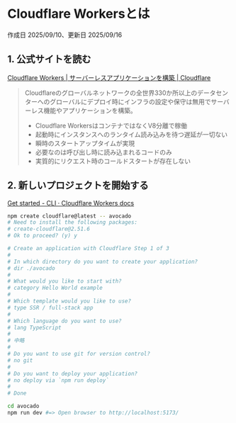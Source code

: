 # Cloudflare Workersとは

作成日 2025/09/10、更新日 2025/09/16

## 1. 公式サイトを読む

[Cloudflare Workers | サーバーレスアプリケーションを構築 | Cloudflare](https://www.cloudflare.com/ja-jp/developer-platform/products/workers/)

> Cloudflareのグローバルネットワークの全世界330か所以上のデータセンターへのグローバルにデプロイ時にインフラの設定や保守は無用でサーバーレス機能やアプリケーションを構築。
>
>- Cloudflare WorkersはコンテナではなくV8分離で稼働
>- 起動時にインスタンスへのランタイム読み込みを待つ遅延が一切ない
>- 瞬時のスタートアップタイムが実現
>- 必要なのは呼び出し時に読み込まれるコードのみ
>- 実質的にリクエスト時のコールドスタートが存在しない

## 2. 新しいプロジェクトを開始する

[Get started - CLI · Cloudflare Workers docs](https://developers.cloudflare.com/workers/get-started/guide/)

```bash
npm create cloudflare@latest -- avocado
# Need to install the following packages:
# create-cloudflare@2.51.6
# Ok to proceed? (y) y

# Create an application with Cloudflare Step 1 of 3
#
# In which directory do you want to create your application?
# dir ./avocado
#
# What would you like to start with?
# category Hello World example
#
# Which template would you like to use?
# type SSR / full-stack app
#
# Which language do you want to use?
# lang TypeScript
#
# 中略
#
# Do you want to use git for version control?
# no git
# 
# Do you want to deploy your application?
# no deploy via `npm run deploy`
#
# Done

cd avocado
npm run dev #=> Open browser to http://localhost:5173/
```
